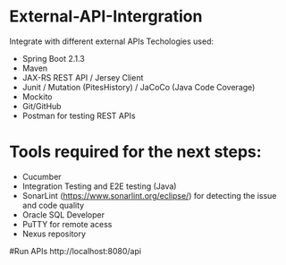 # External-API-Intergration
Integrate with different external APIs 
Techologies used: 
* Spring Boot 2.1.3
* Maven 
* JAX-RS REST API / Jersey Client
* Junit / Mutation (PitesHistory) / JaCoCo (Java Code Coverage)
* Mockito 
* Git/GitHub
* Postman for testing REST APIs

# Tools required for the next steps:
* Cucumber 
* Integration Testing and E2E testing (Java) 
* SonarLint (https://www.sonarlint.org/eclipse/) for detecting the issue and code quality
* Oracle SQL Developer
* PuTTY for remote acess 
* Nexus repository

#Run APIs 
http://localhost:8080/api
